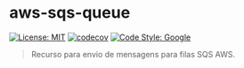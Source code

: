 # aws-sqs-queue
[![License: MIT](https://img.shields.io/badge/License-MIT-yellow.svg)](https://opensource.org/licenses/MIT)
[![codecov](https://codecov.io/gh/lucaslacerdacl/aws-sqs-queue/branch/main/graph/badge.svg?token=UVG7BH29UE)](https://codecov.io/gh/lucaslacerdacl/aws-sqs-queue)
[![Code Style: Google](https://img.shields.io/badge/code%20style-google-blueviolet.svg)](https://github.com/google/gts)

> Recurso para envio de mensagens para filas SQS AWS.
